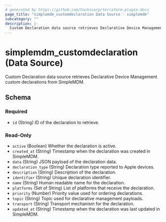```yaml
---
# generated by https://github.com/hashicorp/terraform-plugin-docs
page_title: "simplemdm_customdeclaration Data Source - simplemdm"
subcategory: ""
description: |-
  Custom Declaration data source retrieves Declarative Device Management custom declarations from SimpleMDM.
---
```


# simplemdm_customdeclaration (Data Source)

Custom Declaration data source retrieves Declarative Device Management custom declarations from SimpleMDM.



<!-- schema generated by tfplugindocs -->
## Schema

### Required

- `id` (String) ID of the declaration to retrieve.

### Read-Only

- `active` (Boolean) Whether the declaration is active.
- `created_at` (String) Timestamp when the declaration was created in SimpleMDM.
- `data` (String) JSON payload of the declaration data.
- `declaration_type` (String) Declaration type reported to Apple devices.
- `description` (String) Description of the declaration.
- `identifier` (String) Unique declaration identifier.
- `name` (String) Human readable name for the declaration.
- `platforms` (Set of String) List of platforms that receive the declaration.
- `priority` (Number) Priority value used for ordering declarations.
- `topic` (String) Topic used for declarative management payloads.
- `transport` (String) Transport mechanism for the declaration.
- `updated_at` (String) Timestamp when the declaration was last updated in SimpleMDM.

